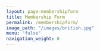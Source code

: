 ```yaml
---
layout: page-membershipform
title: Membership Form
permalink: /membershipform/
image_path: "/images/british.jpg"
menu: "false"
navigation_weight: 0
---
```

